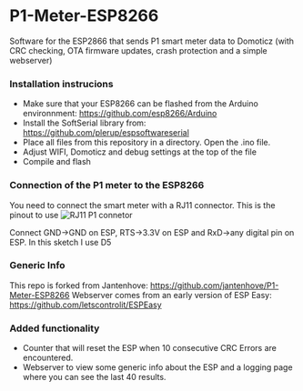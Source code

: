 # P1-Meter-ESP8266
Software for the ESP2866 that sends P1 smart meter data to Domoticz (with CRC checking, OTA firmware updates, crash protection and a simple webserver)

### Installation instrucions
- Make sure that your ESP8266 can be flashed from the Arduino environnment: https://github.com/esp8266/Arduino
- Install the SoftSerial library from: https://github.com/plerup/espsoftwareserial
- Place all files from this repository in a directory. Open the .ino file.
- Adjust WIFI, Domoticz and debug settings at the top of the file
- Compile and flash

### Connection of the P1 meter to the ESP8266
You need to connect the smart meter with a RJ11 connector. This is the pinout to use
![RJ11 P1 connetor](http://gejanssen.com/howto/Slimme-meter-uitlezen/RJ11-pinout.png)

Connect GND->GND on ESP, RTS->3.3V on ESP and RxD->any digital pin on ESP. In this sketch I use D5

### Generic Info
This repo is forked from Jantenhove: https://github.com/jantenhove/P1-Meter-ESP8266
Webserver comes from an early version of ESP Easy: https://github.com/letscontrolit/ESPEasy

### Added functionality
- Counter that will reset the ESP when 10 consecutive CRC Errors are encountered.
- Webserver to view some generic info about the ESP and a logging page where you can see the last 40 results.

